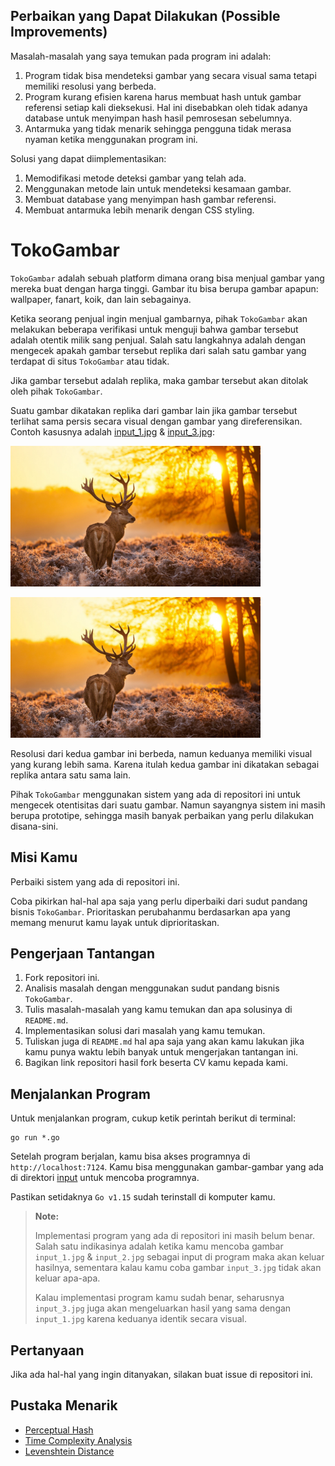 ## Perbaikan yang Dapat Dilakukan (Possible Improvements)
Masalah-masalah yang saya temukan pada program ini adalah:
1. Program tidak bisa mendeteksi gambar yang secara visual sama tetapi memiliki resolusi yang berbeda.
2. Program kurang efisien karena harus membuat hash untuk gambar referensi setiap kali dieksekusi. Hal ini disebabkan oleh tidak adanya database untuk menyimpan hash hasil pemrosesan sebelumnya.
3. Antarmuka yang tidak menarik sehingga pengguna tidak merasa nyaman ketika menggunakan program ini.

Solusi yang dapat diimplementasikan:
1. Memodifikasi metode deteksi gambar yang telah ada.
2. Menggunakan metode lain untuk mendeteksi kesamaan gambar.
3. Membuat database yang menyimpan hash gambar referensi.
4. Membuat antarmuka lebih menarik dengan CSS styling.


# TokoGambar

`TokoGambar` adalah sebuah platform dimana orang bisa menjual gambar yang mereka buat dengan harga tinggi. Gambar itu bisa berupa gambar apapun: wallpaper, fanart, koik, dan lain sebagainya.

Ketika seorang penjual ingin menjual gambarnya, pihak `TokoGambar` akan melakukan beberapa verifikasi untuk menguji bahwa gambar tersebut adalah otentik milik sang penjual. Salah satu langkahnya adalah dengan mengecek apakah gambar tersebut replika dari salah satu gambar yang terdapat di situs `TokoGambar` atau tidak.

Jika gambar tersebut adalah replika, maka gambar tersebut akan ditolak oleh pihak `TokoGambar`.

Suatu gambar dikatakan replika dari gambar lain jika gambar tersebut terlihat sama persis secara visual dengan gambar yang direferensikan. Contoh kasusnya adalah [input_1.jpg](./input/input_1.jpg) & [input_3.jpg](./input/input_3.jpg):

[<img src="./input/input_1.jpg" width="400"/>](./input/input_1.jpg) 

[<img src="./input/input_3.jpg" width="400"/>](./input/input_3.jpg)

Resolusi dari kedua gambar ini berbeda, namun keduanya memiliki visual yang kurang lebih sama. Karena itulah kedua gambar ini dikatakan sebagai replika antara satu sama lain.

Pihak `TokoGambar` menggunakan sistem yang ada di repositori ini untuk mengecek otentisitas dari suatu gambar. Namun sayangnya sistem ini masih berupa prototipe, sehingga masih banyak perbaikan yang perlu dilakukan disana-sini.

## Misi Kamu

Perbaiki sistem yang ada di repositori ini.

Coba pikirkan hal-hal apa saja yang perlu diperbaiki dari sudut pandang bisnis `TokoGambar`. Prioritaskan perubahanmu berdasarkan apa yang memang menurut kamu layak untuk diprioritaskan.

## Pengerjaan Tantangan

1. Fork repositori ini.
2. Analisis masalah dengan menggunakan sudut pandang bisnis `TokoGambar`.
3. Tulis masalah-masalah yang kamu temukan dan apa solusinya di `README.md`.
4. Implementasikan solusi dari masalah yang kamu temukan.
5. Tuliskan juga di `README.md` hal apa saja yang akan kamu lakukan jika kamu punya waktu lebih banyak untuk mengerjakan tantangan ini.
6. Bagikan link repositori hasil fork beserta CV kamu kepada kami.

## Menjalankan Program

Untuk menjalankan program, cukup ketik perintah berikut di terminal:

```
go run *.go
```

Setelah program berjalan, kamu bisa akses programnya di `http://localhost:7124`. Kamu bisa menggunakan gambar-gambar yang ada di direktori [input](./input) untuk mencoba programnya.

Pastikan setidaknya `Go v1.15` sudah terinstall di komputer kamu.

> **Note:**
>
> Implementasi program yang ada di repositori ini masih belum benar. Salah satu indikasinya adalah ketika kamu mencoba gambar `input_1.jpg` & `input_2.jpg` sebagai input di program maka akan keluar hasilnya, sementara kalau kamu coba gambar `input_3.jpg` tidak akan keluar apa-apa.
>
> Kalau implementasi program kamu sudah benar, seharusnya `input_3.jpg` juga akan mengeluarkan hasil yang sama dengan `input_1.jpg` karena keduanya identik secara visual.

## Pertanyaan

Jika ada hal-hal yang ingin ditanyakan, silakan buat issue di repositori ini.

## Pustaka Menarik

- [Perceptual Hash](http://www.hackerfactor.com/blog/index.php?/archives/432-Looks-Like-It.html)
- [Time Complexity Analysis](https://www.youtube.com/watch?v=fZc3ijGM0aM)
- [Levenshtein Distance](https://en.wikipedia.org/wiki/Levenshtein_distance)
